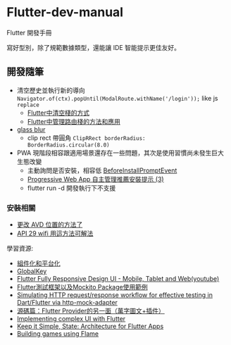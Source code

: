 # Flutter-dev-manual
Flutter 開發手冊

寫好型別，除了規範數據類型，還能讓 IDE 智能提示更佳友好。

## 開發隨筆

- 清空歷史並執行新的導向 `Navigator.of(ctx).popUntil(ModalRoute.withName('/login'));` like js `replace`
  - [Flutter中清空棧的方式](https://blog.csdn.net/Mr_Tony/article/details/112184802)
  - [Flutter中管理路由棧的方法和應用](https://zhuanlan.zhihu.com/p/56289929)
- [glass blur](https://stackoverflow.com/questions/43550853/how-do-i-do-the-frosted-glass-effect-in-flutter)
  - clip rect 帶圓角 `ClipRRect borderRadius: BorderRadius.circular(8.0)`
- PWA 現階段相容跟適用場景還存在一些問題，其次是使用習慣尚未發生巨大生態改變
  - 主動詢問是否安裝，相容低 [BeforeInstallPromptEvent](https://developer.mozilla.org/zh-CN/docs/Web/API/BeforeInstallPromptEvent)
  - [Progressive Web App 自主管理推薦安裝提示 (3)](https://ithelp.ithome.com.tw/m/articles/10263950)
  - flutter run -d 開發執行下不支援 

### 安裝相關

- [更改 AVD 位置的方法了](https://youtu.be/LXCqx-dopxE?t=174)
- [API 29 wifi 用這方法可解法](https://medium.com/@daydreamer_/how-to-fix-android-emulator-wi-fi-connected-with-no-internet-c62fd4ed652d)


學習資源:
- [組件化和平台化](https://www.kancloud.cn/alex_wsc/flutter_demo/1572034)
- [GlobalKey](https://juejin.cn/post/6844903811870359559)
- [Flutter Fully Responsive Design UI - Mobile, Tablet and Web(youtube)](https://www.youtube.com/watch?v=0mp-Ok00WZE)
- [Flutter測試框架以及Mockito Package使用範例](https://ithelp.ithome.com.tw/articles/10223393)
- [Simulating HTTP request/response workflow for effective testing in Dart/Flutter via http-mock-adapter](https://lomsa.medium.com/simulating-http-request-response-workflow-for-effective-testing-in-dart-flutter-via-7d53ddb724d6)
- [源碼篇：Flutter Provider的另一面（萬字圖文+插件）](https://juejin.cn/post/6968272002515894303)
- [Implementing complex UI with Flutter](https://www.youtube.com/watch?v=FCyoHclCqc8)
- [Keep it Simple, State: Architecture for Flutter Apps](https://www.youtube.com/watch?v=zKXz3pUkw9A)
- [Building games using Flame](https://www.youtube.com/watch?v=sFpjEH-ok2s)
